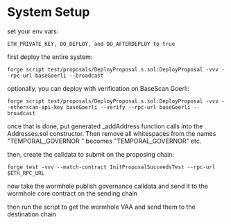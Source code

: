 # System Setup

set your env vars:

`ETH_PRIVATE_KEY, DO_DEPLOY, and DO_AFTERDEPLOY to true`

first deploy the entire system:

```forge script test/proposals/DeployProposal.s.sol:DeployProposal -vvv --rpc-url baseGoerli --broadcast```

optionally, you can deploy with verification on BaseScan Goerli:

```forge script test/proposals/DeployProposal.s.sol:DeployProposal -vvv --etherscan-api-key baseGoerli --verify --rpc-url baseGoerli --broadcast```

once that is done, put generated _addAddress function calls into the Addresses.sol constructor. Then remove all whitespaces from the names "TEMPORAL_GOVERNOR " becomes "TEMPORAL_GOVERNOR" etc.

then, create the calldata to submit on the proposing chain:

```forge test -vvv --match-contract InitProposalSucceedsTest --rpc-url $ETH_RPC_URL```

now take the  wormhole publish governance calldata and send it to the wormhole core contract on the sending chain

then run the script to get the wormhole VAA and send them to the destination chain
